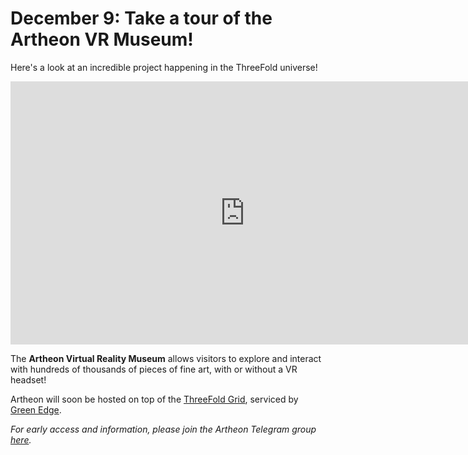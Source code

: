 # December 9: Take a tour of the Artheon VR Museum!

Here's a look at an incredible project happening in the ThreeFold universe!

<iframe width="750" height="421" src="https://www.youtube.com/embed/Ofk22N2Ew1k" frameborder="0" allow="accelerometer; autoplay; encrypted-media; gyroscope; picture-in-picture" allowfullscreen></iframe>

The **Artheon Virtual Reality Museum** allows visitors to explore and interact with hundreds of thousands of pieces of fine art, with or without a VR headset!

Artheon will soon be hosted on top of the [ThreeFold Grid](threefold__threefold_grid), serviced by [Green Edge](https://www.green-edge.net/).

_For early access and information, please join the Artheon Telegram group [here](https://t.me/artheon)._